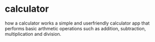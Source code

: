 # calculator
how a calculator works
a simple and userfriendly calculator app that performs basic arthmetic operations such as addition, subtraction, multiplication and division.
